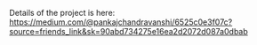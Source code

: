 Details of the project is here: https://medium.com/@pankajchandravanshi/6525c0e3f07c?source=friends_link&sk=90abd734275e16ea2d2072d087a0dbab
